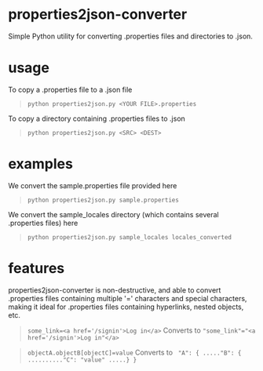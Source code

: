 # properties2json-converter
Simple Python utility for converting .properties files and directories to .json. 

# usage
To copy a .properties file to a .json file
>`python properties2json.py <YOUR FILE>.properties`

To copy a directory containing .properties files to .json
>`python properties2json.py <SRC> <DEST>`

# examples
We convert the sample.properties file provided here
>`python properties2json.py sample.properties`

We convert the sample_locales directory (which contains several .properties files) here
>`python properties2json.py sample_locales locales_converted`

# features
properties2json-converter is non-destructive, and able to convert .properties files containing multiple '=' characters and special characters, making it ideal for .properties files containing hyperlinks, nested objects, etc.

>`some_link=<a href='/signin'>Log in</a>`
Converts to
>`"some_link"="<a href='/signin'>Log in"</a>`

>`objectA.objectB[objectC]=value`
Converts to
>`
"A": {
....."B": {
.........."C": "value"
.....}
}`







